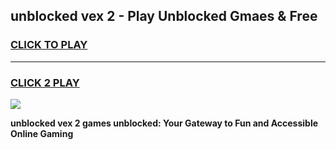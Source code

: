 
## unblocked vex 2 - Play Unblocked Gmaes & Free
<h3>
<a href="https://news.freeplayer.one?title=unblocked_vex_2&ref=16F">CLICK TO PLAY</a></h3>
<hr>

<h3>
<a href="https://news.freeplayer.one?title=unblocked_vex_2&ref=16F">CLICK 2 PLAY</a>
  
</h3>

<a href="https://news.freeplayer.one?title=unblocked_vex_2&ref=16F/"><img src="https://clearcache.store/games.png"></a>


**unblocked vex 2 games unblocked: Your Gateway to Fun and Accessible Online Gaming**
